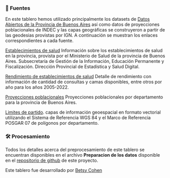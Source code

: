 ### 📖 Fuentes

En este tablero hemos utilizado principalmente los datasets de [Datos Abiertos de la Provincia de Buenos Aires](https://catalogo.datos.gba.gob.ar/dataset) así como datos de proyecciones poblacionales de INDEC y las capas geográficas se construyeron a partir de las geodesias provistas por IGN. 
A continuación se muestran los enlaces correspondientes a cada fuente.


[Establecimientos de salud](https://catalogo.datos.gba.gob.ar/dataset/establecimientos-salud) Información sobre los establecimientos de salud en la provincia, provista por el Ministerio de Salud de la provincia de Buenos Aires. Subsecretaría de Gestión de la Información, Educación Permanente y Fiscalización. Dirección Provincial de Estadística y Salud Digital.

[Rendimiento de establecimientos de salud](https://catalogo.datos.gba.gob.ar/dataset/rendimientos-establecimientos-salud) Detalle de rendimiento con información de cantidad de consultas y camas disponibles, entre otros por año para los años 2005-2022.

[Proyecciones poblacionales](https://www.indec.gob.ar/ftp/cuadros/poblacion/proy_1025_depto_buenos_aires.xls)
Proyecciones poblacionales por departamento para la provincia de Buenos Aires.

[Limites de partido](https://www.ign.gob.ar/NuestrasActividades/InformacionGeoespacial/CapasSIG). capas de información geoespacial en formato vectorial utilizando el Sistema de Referencia WGS 84 y el Marco de Referencia POSGAR 07 de polígonos por departamento.


### 🛠️ Procesamiento

Todos los detalles acerca del preprocesamiento de este tablero se encuentran disponibles en el archivo **Preparacion de los datos** disponible en el [repositorio de github](https://github.com/BetsyCohen/mgaie_salud/tree/main/establecimientos_salud_pba) de este proyecto. 

Este tablero fue desarrollado por [Betsy Cohen](https://www.linkedin.com/in/betsabe1984/)
